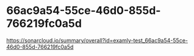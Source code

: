 # 66ac9a54-55ce-46d0-855d-766219fc0a5d
https://sonarcloud.io/summary/overall?id=examly-test_66ac9a54-55ce-46d0-855d-766219fc0a5d
